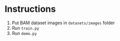 # Instructions

1. Put BAM dataset images in `datasets/images` folder
2. Run `train.py`
3. Run `demo.py`
